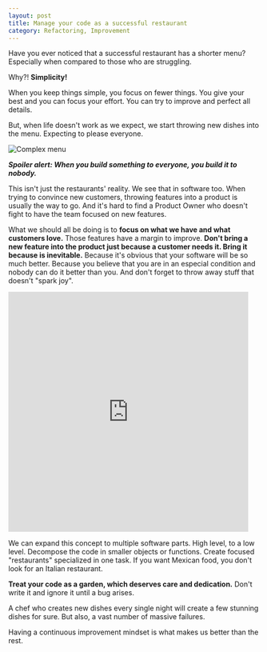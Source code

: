 ```yaml
---
layout: post
title: Manage your code as a successful restaurant
category: Refactoring, Improvement
---
```


Have you ever noticed that a successful restaurant has a shorter menu? Especially when compared to those who are struggling.

Why?! **Simplicity!** 

When you keep things simple, you focus on fewer things. You give your best and you can focus your effort. You can try to improve and perfect all details.

But, when life doesn't work as we expect, we start throwing new dishes into the menu. Expecting to please everyone. 


<!--excerpt-->

![Complex menu](/images/manage-your-code-as-a-successful-restaurant-complex-menu.jpeg)

**_Spoiler alert: When you build something to everyone, you build it to nobody._**


This isn't just the restaurants' reality. We see that in software too. When trying to convince new customers, throwing features into a product is usually the way to go. And it's hard to find a Product Owner who doesn't fight to have the team focused on new features.

What we should all be doing is to **focus on what we have and what customers love.** Those features have a margin to improve. **Don't bring a new feature into the product just because a customer needs it. Bring it because is inevitable.** Because it's obvious that your software will be so much better. Because you believe that you are in an especial condition and nobody can do it better than you. And don't forget to throw away stuff that doesn't "spark joy". 

<iframe src="https://giphy.com/embed/hvRoo3YcAPUheF3MxY" width="480" height="480" frameBorder="0" class="giphy-embed" allowFullScreen></iframe>

We can expand this concept to multiple software parts. High level, to a low level. Decompose the code in smaller objects or functions. Create focused "restaurants" specialized in one task. If you want Mexican food, you don't look for an Italian restaurant.

**Treat your code as a garden, which deserves care and dedication.** Don't write it and ignore it until a bug arises. 

A chef who creates new dishes every single night will create a few stunning dishes for sure. But also, a vast number of massive failures.

Having a continuous improvement mindset is what makes us better than the rest.